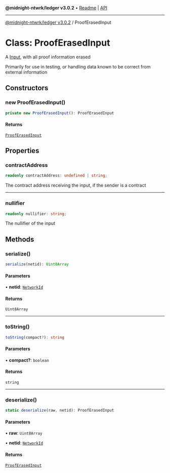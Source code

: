 **@midnight-ntwrk/ledger v3.0.2** • [Readme](../README.md) \| [API](../globals.md)

***

[@midnight-ntwrk/ledger v3.0.2](../README.md) / ProofErasedInput

# Class: ProofErasedInput

A [Input](Input.md), with all proof information erased

Primarily for use in testing, or handling data known to be correct from
external information

## Constructors

### new ProofErasedInput()

```ts
private new ProofErasedInput(): ProofErasedInput
```

#### Returns

[`ProofErasedInput`](ProofErasedInput.md)

## Properties

### contractAddress

```ts
readonly contractAddress: undefined | string;
```

The contract address receiving the input, if the sender is a contract

***

### nullifier

```ts
readonly nullifier: string;
```

The nullifier of the input

## Methods

### serialize()

```ts
serialize(netid): Uint8Array
```

#### Parameters

• **netid**: [`NetworkId`](../enumerations/NetworkId.md)

#### Returns

`Uint8Array`

***

### toString()

```ts
toString(compact?): string
```

#### Parameters

• **compact?**: `boolean`

#### Returns

`string`

***

### deserialize()

```ts
static deserialize(raw, netid): ProofErasedInput
```

#### Parameters

• **raw**: `Uint8Array`

• **netid**: [`NetworkId`](../enumerations/NetworkId.md)

#### Returns

[`ProofErasedInput`](ProofErasedInput.md)
